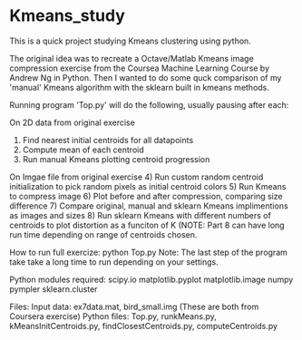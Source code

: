 # Kmeans_study
This is a quick project studying Kmeans clustering using python.

The original idea was to recreate a Octave/Matlab Kmeans image compression exercise from the Coursea Machine Learning Course by Andrew Ng in Python. Then I wanted to do some quck comparison of my 'manual' Kmeans algorithm with the sklearn built in kmeans methods.

Running program 'Top.py' will do the following, usually pausing after each:

On 2D data from original exercise
1) Find nearest initial centroids for all datapoints
2) Compute mean of each centroid
3) Run manual Kmeans plotting centroid progression

On Imgae file from original exercise
4) Run custom random centroid initialization to pick random pixels as initial centroid colors
5) Run Kmeans to compress image
6) Plot before and after compression, comparing size difference
7) Compare original, manual and sklearn Kmeans implimentions as images and sizes
8) Run sklearn Kmeans with different numbers of centroids to plot distortion as a funciton of K
(NOTE: Part 8 can have long run time depending on range of centroids chosen.

How to run full exercize:
python Top.py
Note: The last step of the program take take a long time to run depending on your settings.

Python modules required:
scipy.io
matplotlib.pyplot
matplotlib.image
numpy
pympler
sklearn.cluster

Files:
Input data: ex7data.mat, bird_small.img (These are both from Coursera exercise)
Python files: Top.py, runkMeans.py, kMeansInitCentroids.py, findClosestCentroids.py, computeCentroids.py
